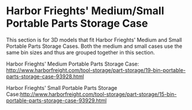 # Harbor Frieghts' Medium/Small Portable Parts Storage Case

This section is for 3D models that fit Harbor Frieghts' Medium and Small Portable Parts Storage Cases. Both the medium and small cases use the same bin sizes and thus are grouped together in this section.


Harbor Frieghts' Medium Portable Parts Storage Case: http://www.harborfreight.com/tool-storage/part-storage/19-bin-portable-parts-storage-case-93928.html

Harbor Frieghts' Small Portable Parts Storage Case:http://www.harborfreight.com/tool-storage/part-storage/15-bin-portable-parts-storage-case-93929.html
